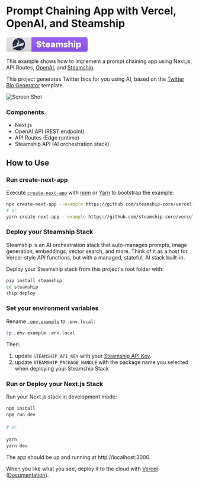 # Prompt Chaining App with Vercel, OpenAI, and Steamship

[![Steamship](https://raw.githubusercontent.com/steamship-core/python-client/main/badge.svg)](https://www.steamship.com/build/langchain-on-vercel?utm_source=github&utm_medium=badge&utm_campaign=github_repo&utm_id=github_vercel_repo_prompt_app)

This example shows how to implement a prompt chaining app using Next.js, API Routes, [OpenAI](https://beta.openai.com/docs/api-reference/completions/create), and [Steamship](https://www.steamship.com).

This project generates Twitter bios for you using AI, based on the [Twitter Bio Generator](https://www.twitterbio.com) template.

![Screen Shot](https://steamship.com/data/templates/langchain-on-vercel/prompt-app-card.png)

### Components

- Next.js
- OpenAI API (REST endpoint)
- API Routes (Edge runtime)
- Steamship API (AI orchestration stack)

## How to Use

### Run create-next-app

Execute [`create-next-app`](https://github.com/vercel/next.js/tree/canary/packages/create-next-app) with [npm](https://docs.npmjs.com/cli/init) or [Yarn](https://yarnpkg.com/lang/en/docs/cli/create/) to bootstrap the example:

```bash
npx create-next-app --example https://github.com/steamship-core/vercel-examples/tree/main/prompt-app
# or
yarn create next-app --example https://github.com/steamship-core/vercel-examples/tree/prompt-app
```

### Deploy your Steamship Stack

Steamship is an AI orchestration stack that auto-manages prompts, image generation, embeddings, vector search, and more.
Think of it as a host for Vercel-style API functions, but with a managed, stateful, AI stack built-in.

Deploy your Steamship stack from this project's root folder with:

```bash
pip install steamship
cd steamship
ship deploy
```

### Set your environment variables

Rename [`.env.example`](.env.example) to `.env.local`:

```bash
cp .env.example .env.local
```

Then:

1. update `STEAMSHIP_API_KEY` with your [Steamship API Key](https://steamship/account/api).
2. update `STEAMSHIP_PACKAGE_HANDLE` with the package name you selected when deploying your Steamship Stack

### Run or Deploy your Next.js Stack

Run your Next.js stack in development mode:

```bash
npm install
npm run dev

# or

yarn
yarn dev
```

The app should be up and running at http://localhost:3000.

When you like what you see, deploy it to the cloud with [Vercel](https://vercel.com/new?utm_source=github&utm_medium=readme&utm_campaign=steamship-prompt-app) ([Documentation](https://nextjs.org/docs/deployment)).
